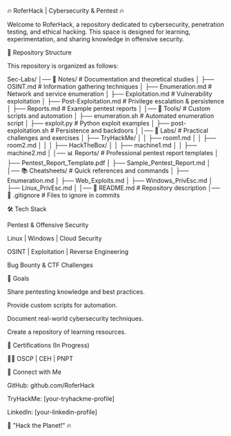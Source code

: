 🔥 RoferHack | Cybersecurity & Pentest 🔥

Welcome to RoferHack, a repository dedicated to cybersecurity, penetration testing, and ethical hacking. This space is designed for learning, experimentation, and sharing knowledge in offensive security.

📂 Repository Structure

This repository is organized as follows:

Sec-Labs/
│── 📖 Notes/                 # Documentation and theoretical studies
│      ├── OSINT.md          # Information gathering techniques
│      ├── Enumeration.md    # Network and service enumeration
│      ├── Exploitation.md   # Vulnerability exploitation
│      ├── Post-Exploitation.md # Privilege escalation & persistence
│      ├── Reports.md        # Example pentest reports
│
│── 🔧 Tools/                # Custom scripts and automation
│      ├── enumeration.sh    # Automated enumeration script
│      ├── exploit.py        # Python exploit examples
│      ├── post-exploitation.sh # Persistence and backdoors
│
│── 📂 Labs/                  # Practical challenges and exercises
│      ├── TryHackMe/
│      │      ├── room1.md
│      │      ├── room2.md
│      │
│      ├── HackTheBox/
│      │      ├── machine1.md
│      │      ├── machine2.md
│
│── 📊 Reports/               # Professional pentest report templates
│      ├── Pentest_Report_Template.pdf
│      ├── Sample_Pentest_Report.md
│
│── 📚 Cheatsheets/           # Quick references and commands
│      ├── Enumeration.md
│      ├── Web_Exploits.md
│      ├── Windows_PrivEsc.md
│      ├── Linux_PrivEsc.md
│
│── 📜 README.md              # Repository description
│── 📜 .gitignore              # Files to ignore in commits

🛠 Tech Stack

Pentest & Offensive Security

Linux | Windows | Cloud Security

OSINT | Exploitation | Reverse Engineering

Bug Bounty & CTF Challenges


🚀 Goals

Share pentesting knowledge and best practices.

Provide custom scripts for automation.

Document real-world cybersecurity techniques.

Create a repository of learning resources.


📌 Certifications (In Progress)

🏴‍☠️ OSCP | CEH | PNPT


📡 Connect with Me

GitHub: github.com/RoferHack

TryHackMe: [your-tryhackme-profile]

LinkedIn: [your-linkedin-profile]


🚀 "Hack the Planet!" 🔥

 
